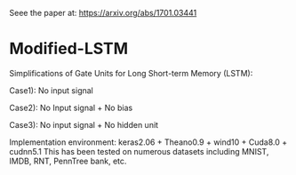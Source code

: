 Seee the paper at: https://arxiv.org/abs/1701.03441

# Modified-LSTM
Simplifications of Gate Units for Long Short-term Memory (LSTM):

Case1): No input signal

Case2): No Input signal + No bias

Case3): No input signal + No hidden unit

Implementation environment: keras2.06 + Theano0.9 + wind10 + Cuda8.0 + cudnn5.1
This has been tested on numerous datasets including MNIST, IMDB, RNT, PennTree bank, etc.
